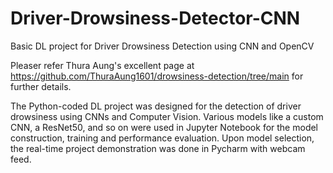 # Driver-Drowsiness-Detector-CNN
Basic DL project for Driver Drowsiness Detection using CNN and OpenCV

Pleaser refer Thura Aung's excellent page at https://github.com/ThuraAung1601/drowsiness-detection/tree/main for further details.

The Python-coded DL project was designed for the detection of driver drowsiness using CNNs and Computer Vision. Various models like a custom CNN, a ResNet50, and so on were used in Jupyter Notebook for the model construction, training and performance evaluation. Upon model selection, the real-time project demonstration was done in Pycharm with webcam feed.
